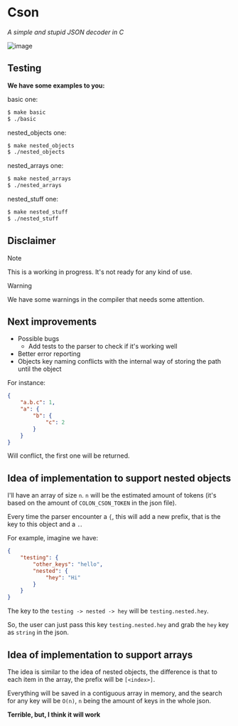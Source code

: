 # Cson

_A simple and stupid JSON decoder in C_

![image](https://github.com/user-attachments/assets/b01b8aff-bc7b-4d1d-afe1-a3c922db81ca)


## Testing

**We have some examples to you:**

basic one:

```bash
$ make basic
$ ./basic
```

nested_objects one:

```bash
$ make nested_objects
$ ./nested_objects
```

nested_arrays one:

```bash
$ make nested_arrays
$ ./nested_arrays
```

nested_stuff one:

```bash
$ make nested_stuff
$ ./nested_stuff
```

## Disclaimer

> [!NOTE]
> This is a working in progress. It's not ready for any kind of use.

> [!WARNING]
> We have some warnings in the compiler that needs some attention.

## Next improvements

- Possible bugs
    - Add tests to the parser to check if it's working well
- Better error reporting
- Objects key naming conflicts with the internal way of storing the path until the object

For instance:

```json
{
    "a.b.c": 1,
    "a": {
        "b": {
            "c": 2
        }
    }
}
```

Will conflict, the first one will be returned.

## Idea of implementation to support nested objects

I'll have an array of size `n`.
`n` will be the estimated amount of tokens (it's based on the amount of `COLON_CSON_TOKEN` in the json file).

Every time the parser encounter a `{`, this will add a new prefix, that is the key to this object and a `.`.

For example, imagine we have:

```json
{
    "testing": {
        "other_keys": "hello",
        "nested": {
            "hey": "Hi"
        }
    }
}
```

The key to the `testing -> nested -> hey` will be `testing.nested.hey`.

So, the user can just pass this key `testing.nested.hey` and grab the `hey` key as `string` in the json.

## Idea of implementation to support arrays

The idea is similar to the idea of nested objects, the difference is that to each item in the array, the prefix will be `[<index>]`.

Everything will be saved in a contiguous array in memory, and the search for any key will be `O(n)`, `n` being the amount of keys in the whole json.

**Terrible, but, I think it will work**

